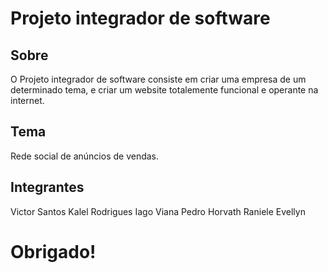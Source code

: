 # Projeto integrador de software

## Sobre
O Projeto integrador de software consiste em criar uma empresa de um determinado tema, e criar um website totalemente
funcional e operante na internet.

## Tema
Rede social de anúncios de vendas.

## Integrantes
Victor Santos
Kalel Rodrigues
Iago Viana
Pedro Horvath
Raniele Evellyn

# Obrigado!

